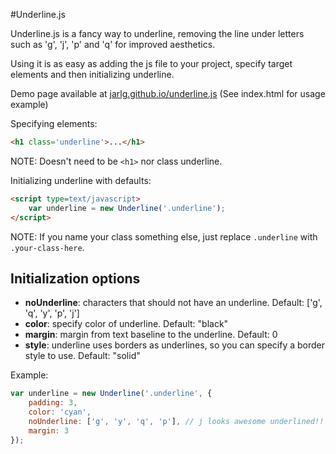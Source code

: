 #Underline.js

Underline.js is a fancy way to underline, removing the line under letters such as 'g', 'j', 'p' and 'q' for improved aesthetics.

Using it is as easy as adding the js file to your project, specify target elements and then initializing underline.

Demo page available at [jarlg.github.io/underline.js](http://jarlg.github.io/underline.js)
(See index.html for usage example)

Specifying elements:
```html
<h1 class='underline'>...</h1>
```
NOTE: Doesn't need to be ```<h1>``` nor class underline.

Initializing underline with defaults:
```html
<script type=text/javascript>
    var underline = new Underline('.underline');
</script>
```
NOTE: If you name your class something else, just replace ```.underline``` with ```.your-class-here```.

## Initialization options
* __noUnderline__: characters that should not have an underline. Default: ['g', 'q', 'y', 'p', 'j']
* __color__: specify color of underline. Default: "black"
* __margin__: margin from text baseline to the underline. Default: 0
* __style__: underline uses borders as underlines, so you can specify a border style to use. Default: "solid"

Example: 
```javascript
var underline = new Underline('.underline', {
    padding: 3,
    color: 'cyan',
    noUnderline: ['g', 'y', 'q', 'p'], // j looks awesome underlined!!
    margin: 3
});
```
